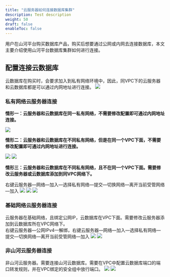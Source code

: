 ```yaml
---
title: "云服务器如何连接数据库集群"
description: Test description
weight: 50
draft: false
enableToc: false
---
```


用户在山河平台购买数据库产品，购买后想要通过公网或内网去连接数据库，本文主要介绍使用山河平台数据库集群如何进行连接。

## 配置连接云数据库
云数据库在购买时，会要求加入到私有网络环境中，因此，同VPC下的云服务器和云数据库都是可以通过内网地址进行连接。
![](../../../_images/instance_connect_cluster1.png)

### 私有网络云服务器连接
**情形一：云服务器和云数据库在同一私有网络，不需要修改配置即可通过内网地址连接。**

![](../../../_images/instance_connect_cluster2.png)

**情形二：云服务器和云数据库在不同私有网络，但是在同一个VPC下面，不需要修改配置即可通过内网地址进行连接。**

![](../../../_images/instance_connect_cluster3.png)
![](../../../_images/instance_connect_cluster4.png)

**情形三：云服务器和云数据库在不同私有网络，且不在同一个VPC下面。需要修改云服务器或云数据库添加到同VPC网络下。**  

右键云服务器—网络—加入—选择私有网络—提交—切换网络—离开当前受管网络—加入
![](../../../_images/instance_connect_cluster5.png)
![](../../../_images/instance_connect_cluster6.png)
![](../../../_images/instance_connect_cluster7.png)

### 基础网络云服务器连接
云服务器在基础网络，且绑定公网IP，云数据库在VPC下面。需要修改云服务器添加到云数据库所在VPC网络下。  
右键云服务器—公网IPv4—解绑，右键云服务器—网络—加入—选择私有网络—提交—切换网络—离开当前受管网络—加入
![](../../../_images/instance_connect_cluster8.png)
![](../../../_images/instance_connect_cluster7.png)

### 非山河云服务器连接
非山河云服务器。需要连接山河云数据库。需要在VPC中配置云数据库端口的端口转发规则，并在VPC绑定的安全组中放行端口。
![](../../../_images/instance_connect_cluster9.png)
![](../../../_images/instance_connect_cluster10.png)
